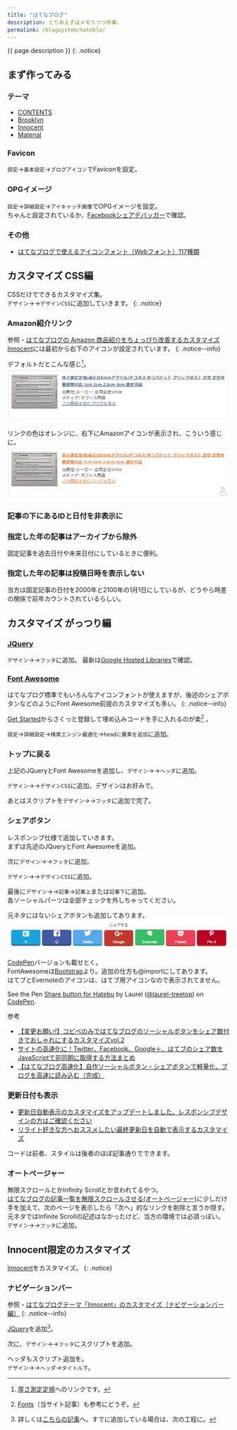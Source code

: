 ```yaml
---
title: "はてなブログ"
description: とりあえずはメモりつつ作業。
permalink: /blogsystem/hateblo/
---
```

{{ page.description }}
{: .notice}

## まず作ってみる

### テーマ

+ [CONTENTS](http://blog.hatena.ne.jp/-/store/theme/6653812171397613909)
+ [Brooklyn](http://blog.hatena.ne.jp/-/store/theme/6653586347155924442)
+ [Innocent](http://blog.hatena.ne.jp/-/store/theme/6653586347149180725)
+ [Material](http://blog.hatena.ne.jp/-/store/theme/8454420450093337097)

### Favicon

`設定`→`基本設定`→`ブログアイコン`でFaviconを設定。

### OPGイメージ

`設定`→`詳細設定`→`アイキャッチ画像`でOPGイメージを設定。  
ちゃんと設定されているか、[Facebookシェアデバッガー](https://developers.facebook.com/tools/debug/)で確認。

### その他

+ [はてなブログで使えるアイコンフォント（Webフォント）117種類](http://www.foxism.jp/entry/2017/01/19/023536)

## カスタマイズ CSS編

CSSだけでできるカスタマイズ集。  
`デザイン`→<i class="fa fa-wrench" aria-hidden="true"></i>→`デザインCSS`に追加していきます。
{: .notice}

### Amazon紹介リンク

参照・[はてなブログの Amazon 商品紹介をちょっぴり改善するカスタマイズ](http://moonnote.hateblo.jp/entry/2016/01/04/215503)  
[Innocent](http://blog.hatena.ne.jp/-/store/theme/6653586347149180725)には最初から右下のアイコンが設定されています。
{: .notice--info}

デフォルトだとこんな感じ[^amazonlink]。
[![Amazon Link default](/assets/images/hatebu-amazon-link-default.png)](/assets/images/hatebu-amazon-link-default.png)

<script src="https://gist.github.com/laureltreetop/b0e9e9c85d05519256b32a9ef822bcc7.js"></script>

リンクの色はオレンジに、右下にAmazonアイコンが表示され、こういう感じに。
[![Amazon link](/assets/images/hatebu-amazon-link.png)](/assets/images/hatebu-amazon-link.png)

[^amazonlink]: [厚さ測定定規](http://amzn.to/2iUae5o)へのリンクです。

### 記事の下にあるIDと日付を非表示に

<script src="https://gist.github.com/laureltreetop/e9468b986da746fe7625d783928e47bf.js"></script>

### 指定した年の記事はアーカイブから除外

固定記事を過去日付や未来日付にしているときに便利。
<script src="https://gist.github.com/laureltreetop/003bfae833a5424f7987183d247fdbfc.js"></script>

### 指定した年の記事は投稿日時を表示しない

当方は固定記事の日付を2000年と2100年の1月1日にしているが、どうやら時差の関係で前年カウントされているらしい。
<script src="https://gist.github.com/laureltreetop/224100198431263f2b751473fabdf32a.js"></script>

## カスタマイズ がっつり編

### [JQuery](https://jquery.com/)

`デザイン`→<i class="fa fa-wrench" aria-hidden="true"></i>→`フッタ`に追加。
<span><script src="https://gist.github.com/laureltreetop/59d30a038a01d98a7fe6bc1c7bcc2a91.js"></script></span>
最新は[Google Hosted Libraries](https://developers.google.com/speed/libraries/#jquery)で確認。

### [Font Awesome](http://fontawesome.io/)

はてなブログ標準でもいろんなアイコンフォントが使えますが、後述のシェアボタンなどのようにFont Awesome前提のカスタマイズも多い。
{: .notice--info}

[Get Started](http://fontawesome.io/get-started/)からさくっと登録して埋め込みコードを手に入れるのが楽[^fontawesome] 。

[^fontawesome]: [Fonts](/create-pages/fonts/)（当サイト記事）も参考にどうぞ。

`設定`→`詳細設定`→`検索エンジン最適化`→`headに要素を追加`に追加。  
<script src="https://gist.github.com/laureltreetop/e8c228e14ccb0ee000be506947bf969e.js"></script>

### トップに戻る

上記のJQueryとFont Awesomeを追加し、`デザイン`→<i class="fa fa-wrench" aria-hidden="true"></i>→`ヘッダ`に追加。
<script src="https://gist.github.com/laureltreetop/c32c117a913668c6ef625aee525d7f8d.js"></script>

`デザイン`→<i class="fa fa-wrench" aria-hidden="true"></i>→`デザインCSS`に追加。デザインはお好みで。
<script src="https://gist.github.com/laureltreetop/3201e4dfb093ef0cfecb1fe65d4d2c94.js"></script>

あとはスクリプトを`デザイン`→<i class="fa fa-wrench" aria-hidden="true"></i>→`フッタ`に追加で完了。
<script src="https://gist.github.com/laureltreetop/a2ad0f5f1adc4baa4364b03d09b98f59.js"></script>

### シェアボタン

レスポンシブ仕様で追加していきます。    
まずは先述のJQueryとFont Awesomeを追加。  

次に`デザイン`→<i class="fa fa-wrench" aria-hidden="true"></i>→`フッタ`に追加。  
<script src="https://gist.github.com/laureltreetop/6cc3c83b1f1268fc29ebc98b90a74f6e.js"></script>

`デザイン`→<i class="fa fa-wrench" aria-hidden="true"></i>→`デザインCSS`に追加。
<script src="https://gist.github.com/laureltreetop/895a30fcfff69189140de5d5f3be4792.js"></script>

最後に`デザイン`→<i class="fa fa-wrench" aria-hidden="true"></i>→`記事`→`記事上`または`記事下`に追加。  
各ソーシャルパーツは全部チェックを外しちゃってください。
<script src="https://gist.github.com/laureltreetop/2c3c2b5852c139bb65b8251ab2daabb1.js"></script>

元ネタにはないシェアボタンも追加してあります。
[![HateBu Share](/assets/images/hatebu-share-icons.png)](/assets/images/hatebu-share-icons.png)

[CodePen](https://codepen.io/)バージョンも載せとく。  
FontAwesomeは[Bootstrap](https://www.bootstrapcdn.com/fontawesome/)より。追加の仕方も@importにしてあります。  
はてブとEvernoteのアイコンは、はてブ用アイコンなので表示されてません。
<p data-height="336" data-theme-id="0" data-slug-hash="ZawGMW" data-default-tab="result" data-user="laurel-treetop" data-embed-version="2" data-pen-title="Share button for Hatebu" class="codepen">See the Pen <a href="https://codepen.io/laurel-treetop/pen/ZawGMW/">Share button for Hatebu</a> by Laurel (<a href="https://codepen.io/laurel-treetop">@laurel-treetop</a>) on <a href="https://codepen.io">CodePen</a>.</p>
<script async src="https://production-assets.codepen.io/assets/embed/ei.js"></script>

参考
+ [【変更お願い!】コピペのみではてなブログのソーシャルボタンをシェア数付きでおしゃれにするカスタマイズvol.2](http://www.yukihy.com/entry/vol2-hatenablog-share-btn-custom)
+ [サイトの高速化に！Twitter、Facebook、Google＋、はてブのシェア数をJavaScriptで非同期に取得する方法まとめ](https://nelog.jp/sns-buttons-on-ajax)
+ [【はてなブログ高速化】自作ソーシャルボタン・シェアボタンで軽量化、ブログを高速に読み込む（完成）](http://www.imuza.com/entry/2016/09/05/134417)

### 更新日付も表示

+ [更新日自動表示のカスタマイズをアップデートしました、レスポンシブデザインの方はご確認ください](http://www.tsubasa-note.blog/entry/last-modified-customize-fix)
+ [リライト好きな方へおススメしたい最終更新日を自動で表示するカスタマイズ](http://www.tsubasa-note.blog/entry/last-modified-customize)

コードは前者、スタイルは後者のほぼ記事通りでできます。

### オートページャー

無限スクロールとかInfinity Scrollとか言われてるやつ。  
[はてなブログの記事一覧を無限スクロールさせる(オートページャー)](http://psn.hatenablog.jp/entry/2015/12/11/090001)に少しだけ手を加えて、次のページを表示したら「次へ」的なリンクを削除と言うか隠す。  
元ネタではInfinite Scrollの記述はなかったけど、当方の環境では必須っぽい。  
`デザイン`→<i class="fa fa-wrench" aria-hidden="true"></i>→`フッタ`に追加。
<script src="https://gist.github.com/laureltreetop/158c07a10742f269b0695b96e19c2b80.js"></script>

## Innocent限定のカスタマイズ

[Innocent](http://blog.hatena.ne.jp/-/store/theme/6653586347149180725)をカスタマイズ。
{: .notice}

### ナビゲーションバー

参照・[はてなブログテーマ「Innocent」のカスタマイズ（ナビゲーションバー編）](http://moonnote.hateblo.jp/entry/customize-innocent-navigation-bar)
{: .notice--info}

[JQuery](https://jquery.com/)を追加[^jquery]。

[^jquery]: 詳しくは[こちらの記事](/hatebu/customize/)へ。すでに追加している場合は、次の工程に。

次に、`デザイン`→<i class="fa fa-wrench" aria-hidden="true"></i>→`フッタ`にスクリプトを追加。
<script src="https://gist.github.com/laureltreetop/125855bb2fb7ed829836e2671be6851c.js"></script>

ヘッダもスクリプト追加を。  
`デザイン`→<i class="fa fa-wrench" aria-hidden="true"></i>→`ヘッダ`→`タイトル下`。
<script src="https://gist.github.com/laureltreetop/d7a56677d7ea34c877d570af60e8f2e6.js"></script>

